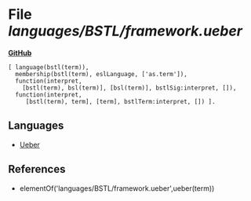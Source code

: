 # File _languages/BSTL/framework.ueber_
**[GitHub](https://github.com/softlang/yas/blob/master/languages/BSTL/framework.ueber)**
```
[ language(bstl(term)),
  membership(bstl(term), eslLanguage, ['as.term']),
  function(interpret,
    [bstl(term), bsl(term)], [bsl(term)], bstlSig:interpret, []),
  function(interpret,
     [bstl(term), term], [term], bstlTerm:interpret, []) ].
```

## Languages
* [Ueber](../languages/Ueber.md)

## References
* elementOf('languages/BSTL/framework.ueber',ueber(term))
